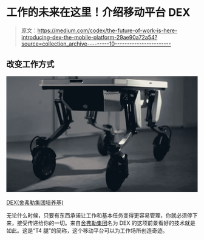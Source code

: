 # 工作的未来在这里！介绍移动平台 DEX

> 原文：<https://medium.com/codex/the-future-of-work-is-here-introducing-dex-the-mobile-platform-29ae90a72a54?source=collection_archive---------10----------------------->

## 改变工作方式

![](img/ff155cc98cf22e1d7513f9852783f62c.png)

[DEX(舍弗勒集团培养基)](https://youtu.be/mnJl5dTwYTY)

无论什么时候，只要有东西承诺让工作和基本任务变得更容易管理，你就必须停下来，接受传递给你的一切。来自[舍弗勒集团](https://www.schaeffler.com/en/group/)名为 DEX 的这项前景看好的技术就是如此。这是“T4 腿”的简称，这个移动平台可以为工作场所创造奇迹。